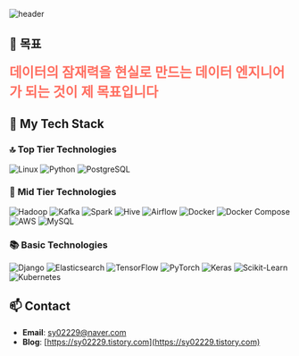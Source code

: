 ![header](https://capsule-render.vercel.app/api?type=rounded&color=timeGradient&text=Welcome%20to%20Syoung%20GitHub%20👋&animation=twinkling&fontSize=40&fontAlignY=50&fontAlign=50&height=100)

## 🎯 **목표**
<span style="font-family: 'Georgia', serif; font-size: 24px; color: #ff6f61; font-weight: bold;">
  데이터의 잠재력을 현실로 만드는 데이터 엔지니어가 되는 것이 제 목표입니다
</span>


## 🚀 My Tech Stack

### 🔝 **Top Tier Technologies**
<p>
  <img src="https://img.shields.io/badge/Linux-FCC624?style=flat&logo=linux&logoColor=black" alt="Linux"/>
  <img src="https://img.shields.io/badge/Python-3776AB?style=flat&logo=python&logoColor=white" alt="Python"/>
  <img src="https://img.shields.io/badge/PostgreSQL-336791?style=flat&logo=postgresql&logoColor=white" alt="PostgreSQL"/>
</p>

### 🔧 **Mid Tier Technologies**
<p>
  <img src="https://img.shields.io/badge/Apache%20Hadoop-66CC99?style=flat&logo=apache-hadoop&logoColor=white" alt="Hadoop"/>
  <img src="https://img.shields.io/badge/Apache%20Kafka-231F20?style=flat&logo=apache-kafka&logoColor=white" alt="Kafka"/>
  <img src="https://img.shields.io/badge/Apache%20Spark-E25A1C?style=flat&logo=apache-spark&logoColor=white" alt="Spark"/>
  <img src="https://img.shields.io/badge/Apache%20Hive-FDEE21?style=flat&logo=apache-hive&logoColor=black" alt="Hive"/>
  <img src="https://img.shields.io/badge/Apache%20Airflow-017B92?style=flat&logo=apache-airflow&logoColor=white" alt="Airflow"/>
  <img src="https://img.shields.io/badge/Docker-2496ED?style=flat&logo=docker&logoColor=white" alt="Docker"/>
  <img src="https://img.shields.io/badge/Docker%20Compose-2496ED?style=flat&logo=docker&logoColor=white" alt="Docker Compose"/>
  <img src="https://img.shields.io/badge/Amazon%20Web%20Services-232F3E?style=flat&logo=amazon-aws&logoColor=white" alt="AWS"/>
  <img src="https://img.shields.io/badge/MySQL-4479A1?style=flat&logo=mysql&logoColor=white" alt="MySQL"/>
</p>

### 📚 **Basic Technologies**
<p>
  <img src="https://img.shields.io/badge/Django-092D1F?style=flat&logo=django&logoColor=white" alt="Django"/>
  <img src="https://img.shields.io/badge/Elasticsearch-005571?style=flat&logo=elasticsearch&logoColor=white" alt="Elasticsearch"/>
  <img src="https://img.shields.io/badge/TensorFlow-FB5B5F?style=flat&logo=tensorflow&logoColor=white" alt="TensorFlow"/>
  <img src="https://img.shields.io/badge/PyTorch-E94F2F?style=flat&logo=pytorch&logoColor=white" alt="PyTorch"/>
  <img src="https://img.shields.io/badge/Keras-D00000?style=flat&logo=keras&logoColor=white" alt="Keras"/>
  <img src="https://img.shields.io/badge/Scikit--Learn-F7931E?style=flat&logo=scikit-learn&logoColor=white" alt="Scikit-Learn"/>
  <img src="https://img.shields.io/badge/Kubernetes-326CE5?style=flat&logo=kubernetes&logoColor=white" alt="Kubernetes"/>
</p>

## 📫 Contact
- **Email**: [sy02229@naver.com](mailto:sy02229@naver.com)
- **Blog**: [https://sy02229.tistory.com](https://sy02229.tistory.com)
